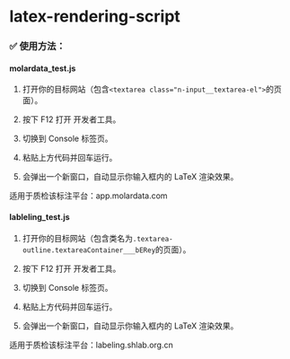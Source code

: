# latex-rendering-script

### ✅ 使用方法：

#### molardata_test.js
1. 打开你的目标网站（包含`<textarea class="n-input__textarea-el">`的页面）。

2. 按下 F12 打开 开发者工具。

3. 切换到 Console 标签页。

4. 粘贴上方代码并回车运行。

5. 会弹出一个新窗口，自动显示你输入框内的 LaTeX 渲染效果。

适用于质检该标注平台：app.molardata.com

#### lableling_test.js
1. 打开你的目标网站（包含类名为`.textarea-outline.textareaContainer___bERey`的页面）。

2. 按下 F12 打开 开发者工具。

3. 切换到 Console 标签页。

4. 粘贴上方代码并回车运行。

5. 会弹出一个新窗口，自动显示你输入框内的 LaTeX 渲染效果。

适用于质检该标注平台：labeling.shlab.org.cn